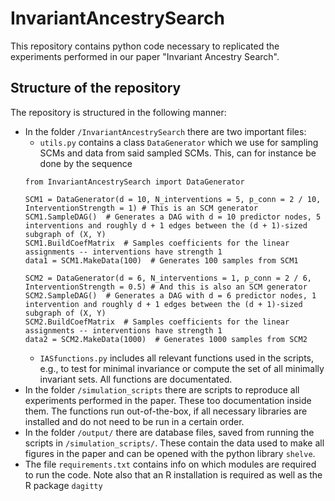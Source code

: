# InvariantAncestrySearch
This repository contains python code necessary to replicated the experiments performed in our paper "Invariant Ancestry Search".

## Structure of the repository
The repository is structured in the following manner:
* In the folder `/InvariantAncestrySearch` there are two important files:
  * `utils.py` contains a class `DataGenerator` which we use for sampling SCMs and data from said sampled SCMs. This, can for instance be done by the sequence
  ```{python}
  from InvariantAncestrySearch import DataGenerator
  
  SCM1 = DataGenerator(d = 10, N_interventions = 5, p_conn = 2 / 10, InterventionStrength = 1) # This is an SCM generator
  SCM1.SampleDAG()  # Generates a DAG with d = 10 predictor nodes, 5 interventions and roughly d + 1 edges between the (d + 1)-sized subgraph of (X, Y)
  SCM1.BuildCoefMatrix  # Samples coefficients for the linear assignments -- interventions have strength 1
  data1 = SCM1.MakeData(100)  # Generates 100 samples from SCM1
  
  SCM2 = DataGenerator(d = 6, N_interventions = 1, p_conn = 2 / 6, InterventionStrength = 0.5) # And this is also an SCM generator
  SCM2.SampleDAG()  # Generates a DAG with d = 6 predictor nodes, 1 intervention and roughly d + 1 edges between the (d + 1)-sized subgraph of (X, Y)
  SCM2.BuildCoefMatrix  # Samples coefficients for the linear assignments -- interventions have strength 1
  data2 = SCM2.MakeData(1000)  # Generates 1000 samples from SCM2
  ```
  * `IASfunctions.py` includes all relevant functions used in the scripts, e.g., to test for minimal invariance or compute the set of all minimally invariant sets. All functions are documentated.
* In the folder `/simulation_scripts` there are scripts to reproduce all experiments performed in the paper. These too documentation inside them. The functions run out-of-the-box, if all necessary libraries are installed and do not need to be run in a certain order.
* In the folder `/output/` there are database files, saved from running the scripts in `/simulation_scripts/`. These contain the data used to make all figures in the paper and can be opened with the python library `shelve`.
* The file `requirements.txt` contains info on which modules are required to run the code. Note also that an R installation is required as well as the R package `dagitty`
